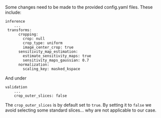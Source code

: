 Some changes need to be made to the provided config.yaml files. These include:

```
inference
    ...
 transforms:
      cropping:
        crop: null
        crop_type: uniform
        image_center_crop: true
      sensitivity_map_estimation:
        estimate_sensitivity_maps: true
        sensitivity_maps_gaussian: 0.7
      normalization:
        scaling_key: masked_kspace
```

And under 

```
validation
    ...
    crop_outer_slices: false
```

The `crop_outer_slices` is by default set to `true`. By setting it to `false` we avoid selecting some standard slices... why are not applicable to our case.



